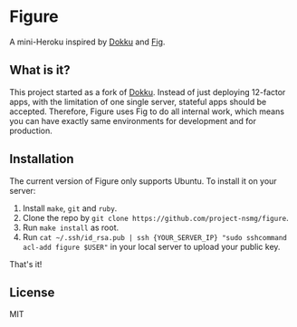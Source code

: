 # Figure

A mini-Heroku inspired by [Dokku](https://github.com/progrium/dokku) and [Fig](https://github.com/docker/fig).

## What is it?

This project started as a fork of [Dokku](https://github.com/progrium/dokku). Instead of just deploying 12-factor apps, with the limitation of one single server, stateful apps should be accepted. Therefore, Figure uses Fig to do all internal work, which means you can have exactly same environments for development and for production.

## Installation

The current version of Figure only supports Ubuntu. To install it on your server:

1. Install `make`, `git` and `ruby`.
2. Clone the repo by `git clone https://github.com/project-nsmg/figure`.
3. Run `make install` as root.
4. Run `cat ~/.ssh/id_rsa.pub | ssh {YOUR_SERVER_IP} "sudo sshcommand acl-add figure $USER"` in your local server to upload your public key.

That's it!

## License

MIT
